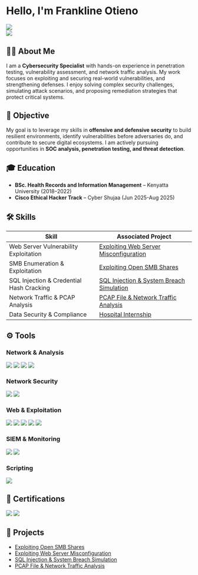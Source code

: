 # Hello, I'm Frankline Otieno  
<a href="https://www.linkedin.com/in/frankline-otieno-b5a448246"><img src="https://img.shields.io/badge/-LinkedIn-0072b1?&style=for-the-badge&logo=linkedin&logoColor=white" /></a>  
<a href="mailto:franc.otieno22@gmail.com"><img src="https://img.shields.io/badge/-Email-D14836?&style=for-the-badge&logo=gmail&logoColor=white" /></a>  

## 👨‍💻 About Me  
I am a **Cybersecurity Specialist** with hands-on experience in penetration testing, vulnerability assessment, and network traffic analysis. My work focuses on exploiting and securing real-world vulnerabilities, and strengthening defenses. I enjoy solving complex security challenges, simulating attack scenarios, and proposing remediation strategies that protect critical systems.  

## 🎯 Objective  
My goal is to leverage my skills in **offensive and defensive security** to build resilient environments, identify vulnerabilities before adversaries do, and contribute to secure digital ecosystems. I am actively pursuing opportunities in **SOC analysis, penetration testing, and threat detection**.  

## 🎓 Education  
- **BSc. Health Records and Information Management** – Kenyatta University (2018–2022)  
- **Cisco Ethical Hacker Track** – Cyber Shujaa (Jun 2025-Aug 2025)  

## 🛠 Skills  

| Skill                                         | Associated Project                                                                 |
|-----------------------------------------------|------------------------------------------------------------------------------------|
| Web Server Vulnerability Exploitation         | <a href="https://github.com/FranklineO-sec/Exploiting-Web-Server-Misconfiguration/blob/main/README.md">Exploiting Web Server Misconfiguration</a>   |
| SMB Enumeration & Exploitation                | <a href="https://github.com/FranklineO-sec/Exploiting-Open-SMB-Shares/blob/main/README.md">Exploiting Open SMB Shares</a>                          |
| SQL Injection & Credential Hash Cracking      | <a href="https://github.com/FranklineO-sec/SQL-Injection-System-Breach-Simulation/blob/main/README.md">SQL Injection & System Breach Simulation</a>|
| Network Traffic & PCAP Analysis               | <a href="https://github.com/FranklineO-sec/PCAP-File-Network-Traffic-Analysis/blob/main/README.md">PCAP File & Network Traffic Analysis</a>       |
| Data Security & Compliance                    | [Hospital Internship](#hospital-internship)                                        |

## ⚙️ Tools  

### Network & Analysis  
<div>
    <img src="https://img.shields.io/badge/-Wireshark-1679A7?&style=for-the-badge&logo=Wireshark&logoColor=white" />
    <img src="https://img.shields.io/badge/-Nmap-2C2D72?&style=for-the-badge&logo=nmap&logoColor=white" />
    <img src="https://img.shields.io/badge/-Enum4Linux-000000?&style=for-the-badge&logo=linux&logoColor=white" />
  <img src="https://img.shields.io/badge/-SMBClient-00A300?&style=for-the-badge&logo=samba&logoColor=white" />
</div>

### Network Security  
<div>
    <img src="https://img.shields.io/badge/-Firewall-EF3B2D?&style=for-the-badge&logo=fortinet&logoColor=white" />
    <img src="https://img.shields.io/badge/-IDS/IPS-1C1C1C?&style=for-the-badge&logo=securityscorecard&logoColor=white" />
</div>

### Web & Exploitation  
<div>
    <img src="https://img.shields.io/badge/-Kali_Linux-557C94?&style=for-the-badge&logo=kalilinux&logoColor=white" />
    <img src="https://img.shields.io/badge/-SQLMap-CC0000?&style=for-the-badge&logo=databricks&logoColor=white" />
    <img src="https://img.shields.io/badge/-Nikto-FF6600?&style=for-the-badge&logo=apache&logoColor=white" />
    <img src="https://img.shields.io/badge/-Metasploit-512BD4?&style=for-the-badge&logo=metasploit&logoColor=white" />
    <img src="https://img.shields.io/badge/-Burp_Suite-FB542B?&style=for-the-badge&logo=burp&logoColor=white" />
</div>

### SIEM & Monitoring  
<div>
    <img src="https://img.shields.io/badge/-Splunk-000000?&style=for-the-badge&logo=Splunk&logoColor=white" />
  <img src="https://img.shields.io/badge/-IBM_QRadar-054ADA?&style=for-the-badge&logo=ibm&logoColor=white" />
</div>

### Scripting  
<div>
    <img src="https://img.shields.io/badge/-Python-3776AB?&style=for-the-badge&logo=python&logoColor=white" />
   
</div>

## 📜 Certifications  
<div>
<img src="https://img.shields.io/badge/-Cisco_Ethical_Hacker-1C1C1C?&style=for-the-badge&logo=cisco&logoColor=white" />
<img src="https://img.shields.io/badge/-AI_Career_Essentials-FF6F00?&style=for-the-badge&logo=google&logoColor=white" />
</div>

## 🚀 Projects  
- <a href="https://github.com/FranklineO-sec/Exploiting-Open-SMB-Shares/blob/main/README.md">Exploiting Open SMB Shares</a>
- <a href="https://github.com/FranklineO-sec/Exploiting-Web-Server-Misconfiguration/blob/main/README.md">Exploiting Web Server Misconfiguration</a>
- <a href="https://github.com/FranklineO-sec/SQL-Injection-System-Breach-Simulation/blob/main/README.md">SQL Injection & System Breach Simulation</a> 
- <a href="https://github.com/FranklineO-sec/PCAP-File-Network-Traffic-Analysis/blob/main/README.md">PCAP File & Network Traffic Analysis</a>
